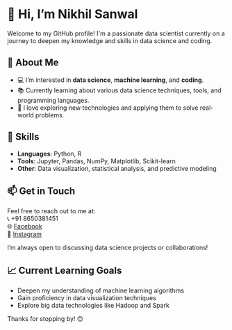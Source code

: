 # 👋 Hi, I’m Nikhil Sanwal

Welcome to my GitHub profile! I'm a passionate data scientist currently on a journey to deepen my knowledge and skills in data science and coding.

## 🚀 About Me

- 💻 I’m interested in **data science**, **machine learning**, and **coding**.
- 📚 Currently learning about various data science techniques, tools, and programming languages.
- 🌱 I love exploring new technologies and applying them to solve real-world problems.

## 🔧 Skills

- **Languages**: Python, R
- **Tools**: Jupyter, Pandas, NumPy, Matplotlib, Scikit-learn
- **Other**: Data visualization, statistical analysis, and predictive modeling

## 📫 Get in Touch

Feel free to reach out to me at:  
📞 +91 8650381451  
🌐 [Facebook](https://www.facebook.com/profile.php?id=100053564806009)  
📸 [Instagram](https://www.instagram.com/nikhil_sanwal14/)  

I’m always open to discussing data science projects or collaborations!

## 📈 Current Learning Goals

- Deepen my understanding of machine learning algorithms
- Gain proficiency in data visualization techniques
- Explore big data technologies like Hadoop and Spark

Thanks for stopping by! 😊
